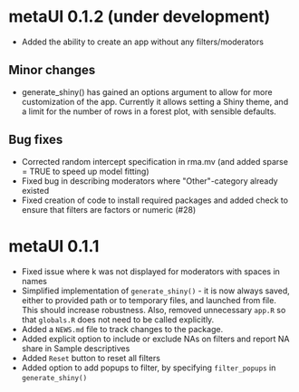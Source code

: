 # metaUI 0.1.2 (under development)
* Added the ability to create an app without any filters/moderators

## Minor changes
* generate_shiny() has gained an options argument to allow for more customization of the app. Currently it allows setting a Shiny theme, and a limit for the number of rows in a forest plot, with sensible defaults.

## Bug fixes
* Corrected random intercept specification in rma.mv (and added sparse = TRUE to speed up model fitting)
* Fixed bug in describing moderators where "Other"-category already existed
* Fixed creation of code to install required packages and added check to ensure that filters are factors or numeric (#28)

# metaUI 0.1.1

* Fixed issue where k was not displayed for moderators with spaces in names
* Simplified implementation of `generate_shiny()` - it is now always saved, either to provided path or to temporary files, and launched from file. This should increase robustness. Also, removed unnecessary `app.R` so that `globals.R` does not need to be called explicitly.
* Added a `NEWS.md` file to track changes to the package.
* Added explicit option to include or exclude NAs on filters and report NA share in Sample descriptives
* Added `Reset` button to reset all filters
* Added option to add popups to filter, by specifying `filter_popups` in `generate_shiny()`
